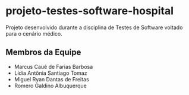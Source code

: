 # projeto-testes-software-hospital
Projeto desenvolvido durante a disciplina de Testes de Software voltado para o cenário médico.

<h2> Membros da Equipe </h2>
<ul>
  <li> Marcus Cauê de Farias Barbosa </li>
  <li> Lídia Antônia Santiago Tomaz </li>
  <li> Miguel Ryan Dantas de Freitas </li>
  <li> Romero Galdino Albuquerque </li>
</ul>
